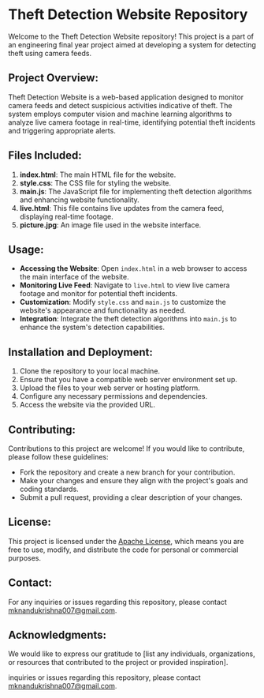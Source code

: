 # Theft Detection Website Repository

Welcome to the Theft Detection Website repository! This project is a part of an engineering final year project aimed at developing a system for detecting theft using camera feeds.

## Project Overview:

Theft Detection Website is a web-based application designed to monitor camera feeds and detect suspicious activities indicative of theft. The system employs computer vision and machine learning algorithms to analyze live camera footage in real-time, identifying potential theft incidents and triggering appropriate alerts.

## Files Included:

1. **index.html**: The main HTML file for the website.
2. **style.css**: The CSS file for styling the website.
3. **main.js**: The JavaScript file for implementing theft detection algorithms and enhancing website functionality.
4. **live.html**: This file contains live updates from the camera feed, displaying real-time footage.
5. **picture.jpg**: An image file used in the website interface.

## Usage:

- **Accessing the Website**: Open `index.html` in a web browser to access the main interface of the website.
- **Monitoring Live Feed**: Navigate to `live.html` to view live camera footage and monitor for potential theft incidents.
- **Customization**: Modify `style.css` and `main.js` to customize the website's appearance and functionality as needed.
- **Integration**: Integrate the theft detection algorithms into `main.js` to enhance the system's detection capabilities.

## Installation and Deployment:

1. Clone the repository to your local machine.
2. Ensure that you have a compatible web server environment set up.
3. Upload the files to your web server or hosting platform.
4. Configure any necessary permissions and dependencies.
5. Access the website via the provided URL.

## Contributing:

Contributions to this project are welcome! If you would like to contribute, please follow these guidelines:
- Fork the repository and create a new branch for your contribution.
- Make your changes and ensure they align with the project's goals and coding standards.
- Submit a pull request, providing a clear description of your changes.

## License:

This project is licensed under the [Apache License](LICENSE), which means you are free to use, modify, and distribute the code for personal or commercial purposes.

## Contact:

For any inquiries or issues regarding this repository, please contact [mknandukrishna007@gmail.com](mailto:mknandukrishna007@gmail.com).

## Acknowledgments:

We would like to express our gratitude to [list any individuals, organizations, or resources that contributed to the project or provided inspiration].

inquiries or issues regarding this repository, please contact [mknandukrishna007@gmail.com](mailto:mknandukrishna007@gmail.com).
